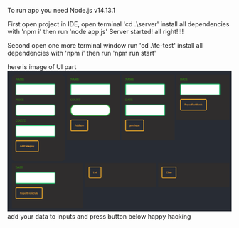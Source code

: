 To run app you need Node.js v14.13.1

First open project in IDE, open terminal 'cd .\server\'
install all dependencies with 'npm i'
then run 'node app.js'
Server started! all right!!!!

Second open one more terminal window run 'cd .\fe-test\'
install all dependencies with 'npm i'
then run 'npm run start'

here is image of UI part
![img_1.png](img_1.png)
add your data to inputs and press button below
happy hacking
